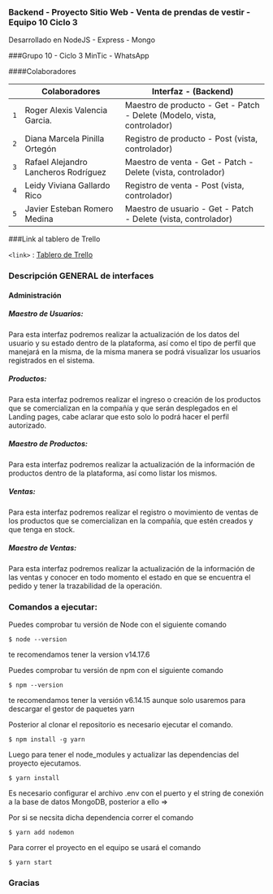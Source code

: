 ### Backend - Proyecto Sitio Web - Venta de prendas de vestir - Equipo 10  Ciclo 3

Desarrollado en NodeJS - Express - Mongo

###Grupo 10 - Ciclo 3 MinTic - WhatsApp

####Colaboradores


|  | Colaboradores                    | Interfaz - (Backend)                   |
| ------------- | ------------------------------ |------------------------------ |
| `1`   | Roger Alexis Valencia Garcia.       | Maestro de producto - Get - Patch - Delete (Modelo, vista, controlador) |
| `2`   | Diana Marcela Pinilla Ortegón     |  Registro de producto - Post (vista, controlador) |
| `3`   | Rafael Alejandro Lancheros Rodríguez     | Maestro de venta - Get - Patch - Delete (vista, controlador) |
| `4`   | Leidy Viviana Gallardo Rico     |  Registro de venta - Post (vista, controlador) |
| `5`   | Javier Esteban Romero Medina     | Maestro de usuario - Get - Patch - Delete (vista, controlador) |


###Link al tablero de Trello

`<link>` : [Tablero de Trello ](https://trello.com/invite/b/t2gHdrIk/a17019d3002206077d24e6f8f3b0bcd4/scrum-equipo-10 "Tablero de Trello")


### Descripción GENERAL de interfaces

#### Administración
##### Maestro de Usuarios:

Para esta interfaz podremos realizar la actualización de los datos del usuario y su estado dentro de la plataforma, así como el tipo de perfil que manejará en la misma, de la misma manera se podrá visualizar los usuarios registrados en el sistema.

##### Productos:
Para esta interfaz podremos realizar el ingreso o creación de los productos que se comercializan en la compañía y que serán desplegados en el Landing pages, cabe aclarar que esto solo lo podrá hacer el perfil autorizado.

##### Maestro de Productos:
Para esta interfaz podremos realizar la actualización de la información de productos dentro de la plataforma, así como listar los mismos.

##### Ventas:
Para esta interfaz podremos realizar el registro o movimiento de ventas de los productos que se comercializan en la compañía, que estén creados y que tenga en stock.

##### Maestro de Ventas:
Para esta interfaz podremos realizar la actualización de la información de las ventas y conocer en todo momento el estado en que se encuentra el pedido y tener la trazabilidad de la operación.

### Comandos a ejecutar:

Puedes comprobar tu versión de Node con el siguiente comando

`$ node --version`

te recomendamos tener la version v14.17.6

Puedes comprobar tu versión de npm con el siguiente comando

`$ npm --version`

te recomendamos tener la versión v6.14.15 aunque solo usaremos para descargar el gestor de paquetes yarn

Posterior al clonar el repositorio es necesario ejecutar el comando.

`$ npm install -g yarn`

Luego para tener el node_modules y actualizar las dependencias del proyecto ejecutamos.

`$ yarn install`


Es necesario configurar el archivo .env con el puerto y el string de conexión a la base de datos MongoDB, posterior a ello =>

Por si se necsita dicha dependencia correr el comando

`$ yarn add nodemon`

Para correr el proyecto en el equipo se usará el comando

`$ yarn start`

### Gracias